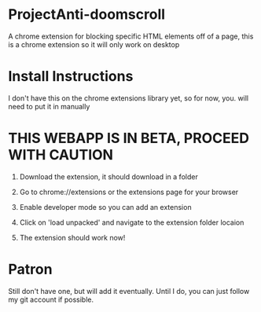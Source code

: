 # ProjectAnti-doomscroll
A chrome extension for blocking specific HTML elements off of a page, this is a chrome extension so it will only work on desktop

# Install Instructions
I don't have this on the chrome extensions library yet, so for now, you. will need to put it in manually

# THIS WEBAPP IS IN BETA, PROCEED WITH CAUTION

1. Download the extension, it should download in a folder

2. Go to chrome://extensions or the extensions page for your browser

3. Enable developer mode so you can add an extension

4. Click on 'load unpacked' and navigate to the extension folder locaion

5. The extension should work now!

# Patron
Still don't have one, but will add it eventually. Until I do, you can just follow my git account if possible.
